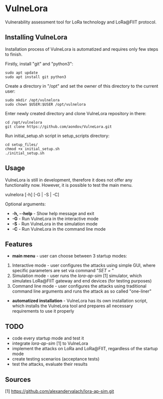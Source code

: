 # VulneLora
Vulnerability assessment tool for LoRa technology and LoRa@FIIT protocol.

## Installing VulneLora

Installation process of VulneLora is automatized and requires only few steps to finish.

Firstly, install "git" and "python3":
```
sudo apt update
sudo apt install git python3
```

Create a directory in "/opt" and set the owner of this directory to the current user:
```
sudo mkdir /opt/vulnelora
sudo chown $USER:$USER /opt/vulnelora
```

Enter newly created directory and clone VulneLora repository in there:
```
cd /opt/vulnelora
git clone https://github.com/aondov/VulneLora.git
```

Run initial_setup.sh script in setup_scripts directory:
```
cd setup_files/
chmod +x initial_setup.sh
./initial_setup.sh
```

## Usage
VulneLora is still in development, therefore it does not offer any functionality now. However, it is possible to test the main menu.

vulnelora [-h] [-G | -S | -C]

Optional arguments:
- **-h, --help** - Show help message and exit
- **-G** - Run VulneLora in the interactive mode
- **-S** - Run VulneLora in the simulation mode
- **-C** - Run VulneLora in the command line mode

## Features
- **main menu** - user can choose between 3 startup modes:
1. Interactive mode - user configures the attacks using simple GUI, where specific parameters are set via command "*SET <variable-name> = <value>*"
2. Simulation mode - user runs the *lora-ap-sim* [1] simulator, which simulates LoRa@FIIT gateway and end devices (for testing purposes)
3. Command line mode - user configures the attacks using traditional command line arguments and runs the attack as so called "one-liner"
- **automatized installation** - VulneLora has its own installation script, which installs the VulneLora tool and prepares all necessary requirements to use it properly

## TODO
- code every startup mode and test it
- integrate *lora-ap-sim* [1] to VulneLora
- implement the attacks on LoRa and LoRa@FIIT, regardless of the startup mode
- create testing scenarios (acceptance tests)
- test the attacks, evaluate their results

## Sources
[1] https://github.com/alexandervalach/lora-ap-sim.git
